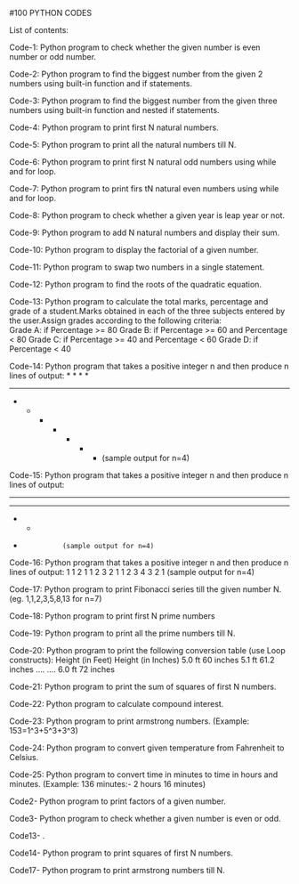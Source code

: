 #100 PYTHON CODES 


List of contents:

Code-1: Python program to check whether the given number is even number or odd number.

Code-2: Python program to find the biggest number from the given 2 numbers using built-in function and if statements.

Code-3: Python program to find the biggest number from the given three numbers using built-in function and nested if statements.

Code-4: Python program to print first N natural numbers.

Code-5: Python program to print all the natural numbers till N.

Code-6: Python program to print first N natural odd numbers using while and for loop.

Code-7: Python program to print firs tN natural even numbers using while and for loop.

Code-8: Python program to check whether a given year is leap year or not.

Code-9: Python program to add N natural numbers and display their sum.

Code-10: Python program to display the factorial of a given number.

Code-11: Python program to swap two numbers in a single statement.

Code-12: Python program to find the roots of the quadratic equation.

Code-13: Python program to calculate the total marks, percentage and grade of a student.Marks obtained in each of the three subjects entered by the user.Assign grades according to the following criteria: 	
Grade A: if Percentage >= 80 
Grade B: if Percentage >= 60 and Percentage < 80 
Grade C: if Percentage >= 40 and Percentage < 60 
Grade D: if Percentage < 40

Code-14: Python program that takes a positive integer n and then produce n lines of output:
          *
    *	*	*
  *	*	*	*	*
*	*	*	*	*	*	*	 (sample output for n=4)

Code-15: Python program that takes a positive integer n and then produce n lines of output:
*	*	*	*
*	*	*
*	*	
*				(sample output for n=4)

Code-16: Python program that takes a positive integer n and then produce n lines of output:
               1
         1	2	1
     1    2	3    2	1
1	2	3	4	3	2	1 	(sample output for n=4)

Code-17: Python program to print Fibonacci series till the given number N. (eg. 1,1,2,3,5,8,13 for n=7) 

Code-18: Python program to print first N prime numbers

Code-19: Python program to print all the prime numbers till N.

Code-20: Python program to print the following conversion table (use Loop constructs):
Height (in Feet)	Height (in Inches)
5.0 ft	          60 inches
5.1 ft	          61.2 inches
….	….
6.0 ft	          72 inches

Code-21: Python program to print the sum of squares of first N numbers.

Code-22: Python program to calculate compound interest.

Code-23: Python program to print armstrong numbers. (Example: 153=1^3+5^3+3^3)

Code-24: Python program to convert given temperature from Fahrenheit to Celsius.

Code-25: Python program to convert time in minutes to time in hours and minutes. (Example: 136 minutes:- 2 hours 16 minutes)




Code2- Python program to print factors of a given number.

Code3- Python program to check whether a given number is even or odd.

Code13- .

Code14- Python program to print squares of first N numbers.



Code17- Python program to print armstrong numbers till N.



